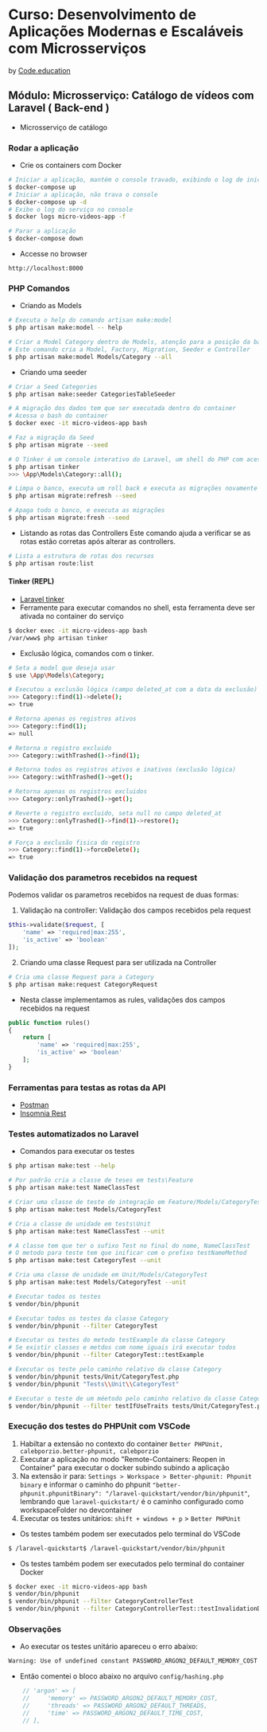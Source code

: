 # Curso: Desenvolvimento de Aplicações Modernas e Escaláveis com Microsserviços

by [Code.education](https://code.education/)


## Módulo: Microsserviço: Catálogo de vídeos com Laravel ( Back-end )

- Microsserviço de catálogo

### Rodar a aplicação
- Crie os containers com Docker

```bash
# Iniciar a aplicação, mantém o console travado, exibindo o log de inicialização dos serviços
$ docker-compose up
# Iniciar a aplicação, não trava o console
$ docker-compose up -d
# Exibe o log do serviço no console
$ docker logs micro-videos-app -f

# Parar a aplicação
$ docker-compose down
```

- Accesse no browser
```
http://localhost:8000
```

### PHP Comandos
- Criando as Models

```bash
# Executa o help do comando artisan make:model
$ php artisan make:model -- help

# Criar a Model Category dentro de Models, atenção para a posição da barra.
# Este comando cria a Model, Factory, Migration, Seeder e Controller
$ php artisan make:model Models/Category --all
```

- Criando uma seeder
```bash
# Criar a Seed Categories
$ php artisan make:seeder CategoriesTableSeeder

# A migração dos dados tem que ser executada dentro do container 
# Acessa o bash do container
$ docker exec -it micro-videos-app bash

# Faz a migração da Seed
$ php artisan migrate --seed

# O Tinker é um console interativo do Laravel, um shell do PHP com acesso às classes do nosso projeto.
$ php artisan tinker
>>> \App\Models\Category::all();

# Limpa o banco, executa um roll back e executa as migrações novamente
$ php artisan migrate:refresh --seed

# Apaga todo o banco, e executa as migrações
$ php artisan migrate:fresh --seed
```

- Listando as rotas das Controllers
Este comando ajuda a verificar se as rotas estão corretas após alterar as controllers.
```bash
# Lista a estrutura de rotas dos recursos
$ php artisan route:list
```

#### Tinker (REPL)
- [Laravel tinker](https://laravel.com/docs/7.x/artisan#tinker)
- Ferramente para executar comandos no shell, esta ferramenta deve ser ativada no container do serviço
```bash
$ docker exec -it micro-videos-app bash
/var/www$ php artisan tinker
```
- Exclusão lógica, comandos com o tinker.
```bash
# Seta a model que deseja usar
$ use \App\Models\Category;

# Executou a exclusão lógica (campo deleted_at com a data da exclusão)
>>> Category::find(1)->delete();
=> true

# Retorna apenas os registros ativos
>>> Category::find(1);
=> null

# Retorna o registro excluido
>>> Category::withTrashed()->find(1);

# Retorna todos os registros ativos e inativos (exclusão lógica)
>>> Category::withTrashed()->get();

# Retorna apenas os registros excluidos
>>> Category::onlyTrashed()->get();

# Reverte o registro excluido, seta null no campo deleted_at
>>> Category::onlyTrashed()->find(1)->restore();
=> true

# Força a exclusão fisica do registro
>>> Category::find(1)->forceDelete();
=> true
```


### Validação dos parametros recebidos na request
Podemos validar os parametros recebidos na request de duas formas:
1. Validação na controller: Validação dos campos recebidos pela request
```PHP
$this->validate($request, [
    'name' => 'required|max:255',
    'is_active' => 'boolean'
]);
```

2. Criando uma classe Request para ser utilizada na Controller
```bash
# Cria uma classe Request para a Category
$ php artisan make:request CategoryRequest
```
- Nesta classe implementamos as rules, validações dos campos recebidos na request
```php
public function rules()
{
    return [
        'name' => 'required|max:255',
        'is_active' => 'boolean'
    ];
}
```


### Ferramentas para testas as rotas da API
- [Postman](https://www.postman.com/)
- [Insomnia Rest](https://insomnia.rest/)


### Testes automatizados no Laravel
- Comandos para executar os testes
```bash
$ php artisan make:test --help

# Por padrão cria a classe de teses em tests\Feature
$ php artisan make:test NameClassTest

# Criar uma classe de teste de integração em Feature/Models/CategoryTest
$ php artisan make:test Models/CategoryTest

# Cria a classe de unidade em tests\Unit
$ php artisan make:test NameClassTest --unit

# A classe tem que ter o sufixo Test no final do nome, NameClassTest
# O metodo para teste tem que inificar com o prefixo testNameMethod
$ php artisan make:test CategoryTest --unit

# Cria uma classe de unidade em Unit/Models/CategoryTest
$ php artisan make:test Models/CategoryTest --unit

# Executar todos os testes
$ vendor/bin/phpunit

# Executar todos os testes da classe Category
$ vendor/bin/phpunit --filter CategoryTest

# Executar os testes do metodo testExample da classe Category
# Se existir classes e metdos com nome iguais irá executar todos
$ vendor/bin/phpunit --filter CategoryTest::testExample

# Executar os teste pelo caminho relativo da classe Category
$ vendor/bin/phpunit tests/Unit/CategoryTest.php
$ vendor/bin/phpunit "Tests\\Unit\\CategoryTest"

# Executar o teste de um méetodo pelo caminho relativo da classe Category
$ vendor/bin/phpunit --filter testIfUseTraits tests/Unit/CategoryTest.php
```

### Execução dos testes do PHPUnit com VSCode
1. Habiltar a extensão no contexto do container `Better PHPUnit, calebporzio.better-phpunit, calebporzio`
2. Executar a aplicação no modo "Remote-Containers: Reopen in Container" para executar o docker subindo subindo a aplicação
3. Na extensão ir para: `Settings > Workspace > Better-phpunit: Phpunit binary` e informar o caminho do phpunit `"better-phpunit.phpunitBinary": "/laravel-quickstart/vendor/bin/phpunit"`, lembrando que `laravel-quickstart/` é o caminho configurado como workspaceFolder no devcontainer 
4. Executar os testes unitários: `shift + windows + p` > `Better PHPUnit`

- Os testes também podem ser executados pelo terminal do VSCode
```bash
$ /laravel-quickstart$ /laravel-quickstart/vendor/bin/phpunit
```

- Os testes também podem ser executados pelo terminal do container Docker
```bash
$ docker exec -it micro-videos-app bash
$ vendor/bin/phpunit
$ vendor/bin/phpunit --filter CategoryControllerTest
$ vendor/bin/phpunit --filter CategoryControllerTest::testInvalidationData
```

### Observações
- Ao executar os testes unitário apareceu o erro abaixo:
```bash
Warning: Use of undefined constant PASSWORD_ARGON2_DEFAULT_MEMORY_COST - assumed 'PASSWORD_ARGON2_DEFAULT_MEMORY_COST' (this will throw an Error in a future version of PHP) in /Users/leticiapillar/projects/courses/code-education/microsservices/code-micro-videos/config/hashing.php on line 47
```
- Então comentei o bloco abaixo no arquivo `config/hashing.php`
```php
    // 'argon' => [
    //     'memory' => PASSWORD_ARGON2_DEFAULT_MEMORY_COST,
    //     'threads' => PASSWORD_ARGON2_DEFAULT_THREADS,
    //     'time' => PASSWORD_ARGON2_DEFAULT_TIME_COST,
    // ],
```

